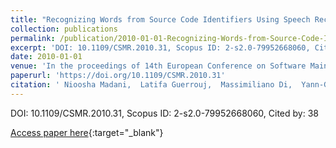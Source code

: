 ```yaml
---
title: "Recognizing Words from Source Code Identifiers Using Speech Recognition Techniques"
collection: publications
permalink: /publication/2010-01-01-Recognizing-Words-from-Source-Code-Identifiers-Using-Speech-Recognition-Techniques
excerpt: 'DOI: 10.1109/CSMR.2010.31, Scopus ID: 2-s2.0-79952668060, Cited by: 38'
date: 2010-01-01
venue: 'In the proceedings of 14th European Conference on Software Maintenance and Reengineering, CSMR 2010, 15-18 March 2010, Madrid, Spain'
paperurl: 'https://doi.org/10.1109/CSMR.2010.31'
citation: ' Nioosha Madani,  Latifa Guerrouj,  Massimiliano Di,  Yann-Ga&quot;el Gu&apos;eh&apos;eneuc,  Giuliano Antoniol, &quot;Recognizing Words from Source Code Identifiers Using Speech Recognition Techniques.&quot; In the proceedings of 14th European Conference on Software Maintenance and Reengineering, CSMR 2010, 15-18 March 2010, Madrid, Spain, 2010.'
---
```

DOI: 10.1109/CSMR.2010.31, Scopus ID: 2-s2.0-79952668060, Cited by: 38

[Access paper here](https://doi.org/10.1109/CSMR.2010.31){:target="_blank"}
